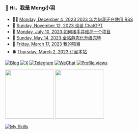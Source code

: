 ### 🤠 Hi，我是 Meng小羽

<!-- BLOG-POST-LIST:START -->
- 👨‍🏫 [Monday, December 4, 2023 2023 年为何我还在使用 RSS](https://blog.debuginn.com/p/debuginn-2023-rss/)
- 🦄 [Sunday, November 12, 2023 谈谈 ChatGPT](https://blog.debuginn.com/p/talk-about-chat-gpt/)
- 💃 [Monday, July 10, 2023 如何接手并维护一个项目](https://blog.debuginn.com/p/how-to-take-over-a-project/)
- 🤔 [Sunday, May 14, 2023 全站静态化升级完毕](https://blog.debuginn.com/p/debuginn-hugo-blog/)
- 🌋 [Friday, March 17, 2023 我的项目](https://blog.debuginn.com/project/)
- ⛽️ [Thursday, March 2, 2023 订阅本站](https://blog.debuginn.com/subscribe/)<!-- BLOG-POST-LIST:END -->

[![Blog](https://img.shields.io/badge/blog.debuginn.com-0066ff?logo=blogger&logoColor=white)](https://blog.debuginn.com)
[![X](https://img.shields.io/badge/@idebuginn-000000?logo=x&logoColor=white)](https://blog.debuginn.com)
[![Telegram](https://img.shields.io/badge/@idebuginn-ac00e6?logo=telegram&logoColor=white)](https://t.me/idebuginn)
[![WeChat](https://img.shields.io/badge/@debuginn-07C160?logo=wechat&logoColor=white)](https://blog.debuginn.com/subscribe)
[![Profile views](https://komarev.com/ghpvc/?username=debuginn&color=blueviolet)](https://github.com/debuginn)

<p>
  <a href="https://blog.debuginn.com/project/">
    <img height="159px" src="https://github-readme-stats.vercel.app/api?username=debuginn&show_icons=true&&theme=default&layout=compact" />
    <img height="159px" src="https://github-readme-stats.vercel.app/api/top-langs/?username=debuginn&layout=compact&hide=javascript,html,css,php,scss" />
  </a>
</p>

[![My Skills](https://skillicons.dev/icons?i=go,java,spring,maven,mysql,redis,linux,bash,docker,kubernetes,grafana,prometheus,nginx,git,vim,idea,vscode,md,postman&theme=light)](https://blog.debuginn.com/project/)